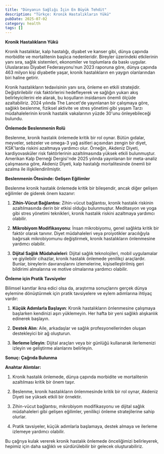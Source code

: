 ```yaml
---
title: "Dünyanın Sağlığı İçin En Büyük Tehdit"
description: "Türkçe: Kronik Hastalıkların Yükü"
pubDate: 2025-07-02
category: health
tags: []
---
```


**Kronik Hastalıkların Yükü**

Kronik hastalıklar, kalp hastalığı, diyabet ve kanser gibi, dünya çapında morbidite ve mortalitenin başlıca nedenleridir. Bireyler üzerindeki etkilerinin yanı sıra, sağlık sistemleri, ekonomiler ve toplumlara da baskı uygular. Uluslararası Diyabet Federasyonu'nun 2023 raporuna göre, dünya çapında 463 milyon kişi diyabetle yaşar, kronik hastalıkların en yaygın olanlarından biri haline getirir.

Kronik hastalıkların tedavisinin yanı sıra, önleme en etkili stratejidir. Değiştirilebilir risk faktörlerini hedefleyerek ve sağlığın yukarı akış belirleyicilerini ele alarak, bu koşulların insidansını önemli ölçüde azaltabiliriz. 2024 yılında The Lancet'de yayınlanan bir çalışmaya göre, sağlıklı beslenme, fiziksel aktivite ve stres yönetimi gibi yaşam Tarzı müdahalelerinin kronik hastalık vakalarının yüzde 30'unu önleyebileceği bulundu.

**Önlemede Beslenmenin Rolü**

Beslenme, kronik hastalık önlemede kritik bir rol oynar. Bütün gıdalar, meyveler, sebzeler ve omega-3 yağ asitleri açısından zengin bir diyet, KSK'larda riskini azaltmaya yardımcı olur. Örneğin, Akdeniz Diyeti, kardiyovasküler risk faktörlerinin azaltılmasında yüksek etkili bulunmuştur. Amerikan Kalp Derneği Dergisi'nde 2025 yılında yayınlanan bir meta-analiz çalışmasına göre, Akdeniz Diyeti, kalp hastalığı mortalitesinde önemli bir azalma ile ilişkilendirilmiştir.

**Beslenmenin Ötesinde: Gelişen Eğilimler**

Beslenme kronik hastalık önlemede kritik bir bileşendir, ancak diğer gelişen eğilimler de giderek önem kazanır:

1. **Zihin-Vücut Bağlantısı**: Zihin-vücut bağlantısı, kronik hastalık riskinin azaltılmasında derin bir etkisi olduğu bulunmuştur. Meditasyon ve yoga gibi stres yönetimi teknikleri, kronik hastalık riskini azaltmaya yardımcı olabilir.

2. **Mikrobiyom Modifikasyonu**: İnsan mikrobiyomu, genel sağlıkta kritik bir faktör olarak tanınır. Diyet müdahaleleri veya proiyotikler aracılığıyla bağırsak mikrobiyomunu değiştirmek, kronik hastalıkların önlenmesine yardımcı olabilir.

3. **Dijital Sağlık Müdahaleleri**: Dijital sağlık teknolojileri, mobil uygulamalar ve giyilebilir cihazlar, kronik hastalık önlemede yenilikçi araçlardır. Bunlar, bireylerin davranışlarını izlemelerine, kişiselleştirilmiş geri bildirimi almalarına ve motive olmalarına yardımcı olabilir.

**Önleme için Pratik Tavsiyeler**

Bilimsel kanıtlar ikna edici olsa da, araştırma sonuçlarını gerçek dünya eylemine dönüştürmek için pratik tavsiyelere ve eylem adımlarına ihtiyaç vardır:

1. **Küçük Adımlarla Başlayın**: Kronik hastalıkların önlenmesine çalışmaya başlarken kendinizi aşırı yüklemeyin. Her hafta bir yeni sağlıklı alışkanlık edinerek başlayın.

2. **Destek Alın**: Aile, arkadaşlar ve sağlık profesyonellerinden oluşan destekleyici bir ağ oluşturun.

3. **İlerleme İzleyin**: Dijital araçları veya bir günlüğü kullanarak ilerlemenizi izleyin ve geliştirme alanlarını belirleyin.

**Sonuç: Çağrıda Bulunma**

**Anahtar Alıntılar:**

1. Kronik hastalık önlemede, dünya çapında morbidite ve mortalitenin azaltılması kritik bir önem taşır.

2. Beslenme, kronik hastalıkların önlenmesinde kritik bir rol oynar, Akdeniz Diyeti ise yüksek etkili bir örnektir.

3. Zihin-vücut bağlantısı, mikrobiyom modifikasyonu ve dijital sağlık müdahaleleri gibi gelişen eğilimler, yenilikçi önleme stratejilerine sahip olurlar.

4. Pratik tavsiyeler, küçük adımlarla başlamaya, destek almaya ve ilerleme izlemeye yardımcı olabilir.

Bu çağrıya kulak vererek kronik hastalık önlemede önceliğimizi belirleyerek, hepimiz için daha sağlıklı ve sürdürülebilir bir gelecek oluşturabiliriz.
